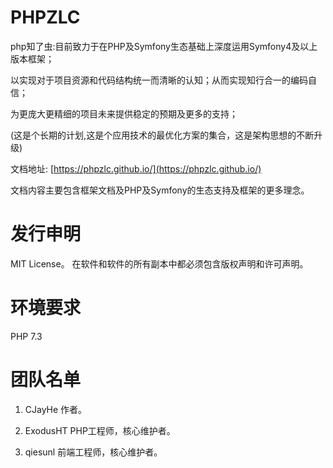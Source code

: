# PHPZLC

php知了虫:目前致力于在PHP及Symfony生态基础上深度运用Symfony4及以上版本框架；

以实现对于项目资源和代码结构统一而清晰的认知；从而实现知行合一的编码自信；

为更庞大更精细的项目未来提供稳定的预期及更多的支持；

(这是个长期的计划,这是个应用技术的最优化方案的集合，这是架构思想的不断升级)

文档地址: [https://phpzlc.github.io/](https://phpzlc.github.io/)

文档内容主要包含框架文档及PHP及Symfony的生态支持及框架的更多理念。

# 发行申明

MIT License。 在软件和软件的所有副本中都必须包含版权声明和许可声明。

# 环境要求

PHP 7.3

# 团队名单

1. CJayHe 作者。

2. ExodusHT PHP工程师，核心维护者。

3. qiesunl 前端工程师，核心维护者。